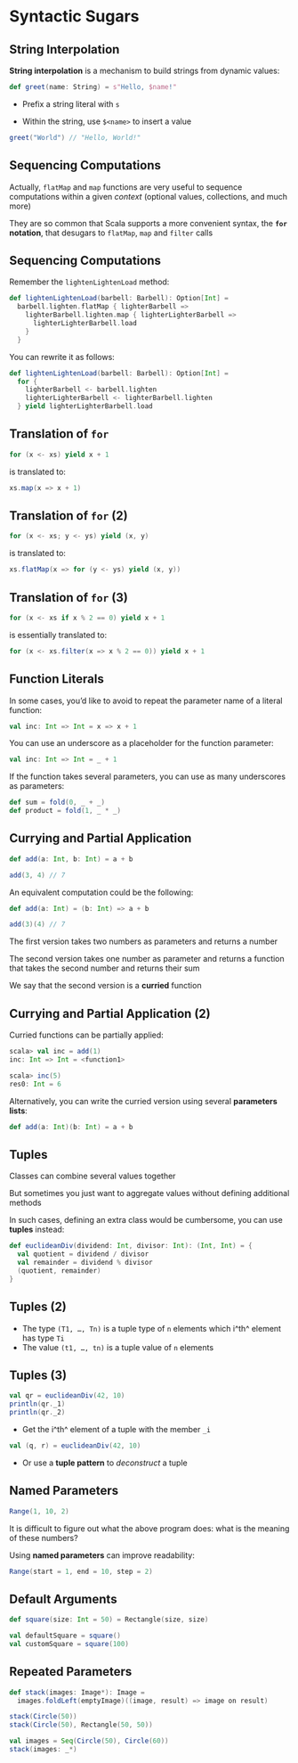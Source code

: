 # Syntactic Sugars

## String Interpolation

**String interpolation** is a mechanism to build strings from dynamic values:

```scala
def greet(name: String) = s"Hello, $name!"
```

- Prefix a string literal with `s`

- Within the string, use `$<name>` to insert a value

```scala
greet("World") // "Hello, World!"
```

## Sequencing Computations

Actually, `flatMap` and `map` functions are very useful to sequence computations within a given *context* (optional values, collections, and much more)

They are so common that Scala supports a more convenient syntax, the **`for` notation**, that desugars to `flatMap`, `map` and `filter` calls

## Sequencing Computations

Remember the `lightenLightenLoad` method:

```scala
def lightenLightenLoad(barbell: Barbell): Option[Int] =
  barbell.lighten.flatMap { lighterBarbell =>
    lighterBarbell.lighten.map { lighterLighterBarbell =>
      lighterLighterBarbell.load
    }
  }
```

You can rewrite it as follows:

~~~ scala
def lightenLightenLoad(barbell: Barbell): Option[Int] =
  for {
    lighterBarbell <- barbell.lighten
    lighterLighterBarbell <- lighterBarbell.lighten
  } yield lighterLighterBarbell.load
~~~

## Translation of `for`

```scala
for (x <- xs) yield x + 1
```

is translated to:

```scala
xs.map(x => x + 1)
```

## Translation of `for` (2)

```scala
for (x <- xs; y <- ys) yield (x, y)
```

is translated to:

```scala
xs.flatMap(x => for (y <- ys) yield (x, y))
```

## Translation of `for` (3)

```scala
for (x <- xs if x % 2 == 0) yield x + 1
```

is essentially translated to:

```scala
for (x <- xs.filter(x => x % 2 == 0)) yield x + 1
```

## Function Literals

In some cases, you’d like to avoid to repeat the parameter name of a literal function:

```scala
val inc: Int => Int = x => x + 1
```

You can use an underscore as a placeholder for the function parameter:

```scala
val inc: Int => Int = _ + 1
```

If the function takes several parameters, you can use as many underscores as parameters:

```scala
def sum = fold(0, _ + _)
def product = fold(1, _ * _)
```

## Currying and Partial Application

```scala
def add(a: Int, b: Int) = a + b

add(3, 4) // 7
```

An equivalent computation could be the following:

```scala
def add(a: Int) = (b: Int) => a + b

add(3)(4) // 7
```

The first version takes two numbers as parameters and returns a number

The second version takes one number as parameter and returns a function that takes the second number and returns their sum

We say that the second version is a **curried** function

## Currying and Partial Application (2)

Curried functions can be partially applied:

```scala
scala> val inc = add(1)
inc: Int => Int = <function1>

scala> inc(5)
res0: Int = 6
```

Alternatively, you can write the curried version using several **parameters lists**:

```scala
def add(a: Int)(b: Int) = a + b
```

## Tuples

Classes can combine several values together

But sometimes you just want to aggregate values without defining additional methods

In such cases, defining an extra class would be cumbersome, you can use **tuples** instead:

```scala
def euclideanDiv(dividend: Int, divisor: Int): (Int, Int) = {
  val quotient = dividend / divisor
  val remainder = dividend % divisor
  (quotient, remainder)
}
```

## Tuples (2)

- The type `(T1, …, Tn)` is a tuple type of `n` elements which i^th^ element has type `Ti`
- The value `(t1, …, tn)` is a tuple value of `n` elements

## Tuples (3)

```scala
val qr = euclideanDiv(42, 10)
println(qr._1)
println(qr._2)
```

- Get the i^th^ element of a tuple with the member `_i`

```scala
val (q, r) = euclideanDiv(42, 10)
```

- Or use a **tuple pattern** to *deconstruct* a tuple


## Named Parameters

```scala
Range(1, 10, 2)
```

It is difficult to figure out what the above program does: what is the meaning of these numbers?

Using **named parameters** can improve readability:

```scala
Range(start = 1, end = 10, step = 2)
```

## Default Arguments

~~~ scala
def square(size: Int = 50) = Rectangle(size, size)

val defaultSquare = square()
val customSquare = square(100)
~~~

## Repeated Parameters

~~~ scala
def stack(images: Image*): Image =
  images.foldLeft(emptyImage)((image, result) => image on result)

stack(Circle(50))
stack(Circle(50), Rectangle(50, 50))
~~~

~~~ scala
val images = Seq(Circle(50), Circle(60))
stack(images: _*)
~~~
